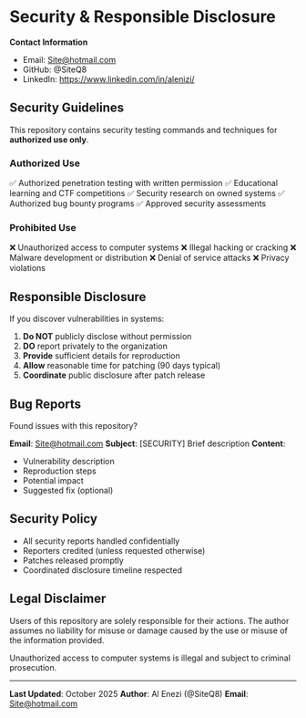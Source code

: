 # Security & Responsible Disclosure

**Contact Information**
- Email: Site@hotmail.com
- GitHub: @SiteQ8
- LinkedIn: https://www.linkedin.com/in/alenizi/

## Security Guidelines

This repository contains security testing commands and techniques for **authorized use only**.

### Authorized Use

✅ Authorized penetration testing with written permission
✅ Educational learning and CTF competitions
✅ Security research on owned systems
✅ Authorized bug bounty programs
✅ Approved security assessments

### Prohibited Use

❌ Unauthorized access to computer systems
❌ Illegal hacking or cracking
❌ Malware development or distribution
❌ Denial of service attacks
❌ Privacy violations

## Responsible Disclosure

If you discover vulnerabilities in systems:

1. **Do NOT** publicly disclose without permission
2. **DO** report privately to the organization
3. **Provide** sufficient details for reproduction
4. **Allow** reasonable time for patching (90 days typical)
5. **Coordinate** public disclosure after patch release

## Bug Reports

Found issues with this repository?

**Email**: Site@hotmail.com
**Subject**: [SECURITY] Brief description
**Content**: 
- Vulnerability description
- Reproduction steps
- Potential impact
- Suggested fix (optional)

## Security Policy

- All security reports handled confidentially
- Reporters credited (unless requested otherwise)
- Patches released promptly
- Coordinated disclosure timeline respected

## Legal Disclaimer

Users of this repository are solely responsible for their actions. The author assumes no liability for misuse or damage caused by the use or misuse of the information provided.

Unauthorized access to computer systems is illegal and subject to criminal prosecution.

---

**Last Updated**: October 2025
**Author**: Al Enezi (@SiteQ8)
**Email**: Site@hotmail.com
